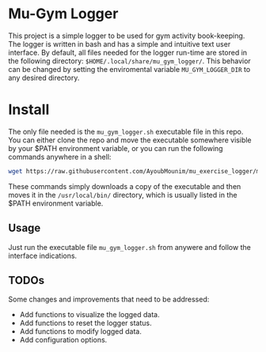 
# Mu-Gym Logger

This project is a simple logger to be used for gym activity book-keeping. The
logger is written in bash and has a simple and intuitive text user interface.
By default, all files needed for the logger run-time are stored in the
following directory: `$HOME/.local/share/mu_gym_logger/`. This behavior can be
changed by setting the enviromental variable `MU_GYM_LOGGER_DIR` to any desired
directory.

# Install

The only file needed is the `mu_gym_logger.sh` executable file in this repo.
You can either clone the repo and move the executable somewhere visible by your
$PATH environment variable, or you can run the following commands anywhere in a
shell:
```bash
wget https://raw.githubusercontent.com/AyoubMounim/mu_exercise_logger/master/mu_gym_logger.sh; sudo mv ./mu_gym_logger.sh /usr/local/bin/
```
These commands simply downloads
a copy of the executable and then moves it in the `/usr/local/bin/` directory,
which is usually listed in the $PATH environment variable.

## Usage

Just run the executable file `mu_gym_logger.sh` from anywere and follow the
interface indications.

## TODOs

Some changes and improvements that need to be addressed:

* Add functions to visualize the logged data.
* Add functions to reset the logger status.
* Add functions to modify logged data.
* Add configuration options.

